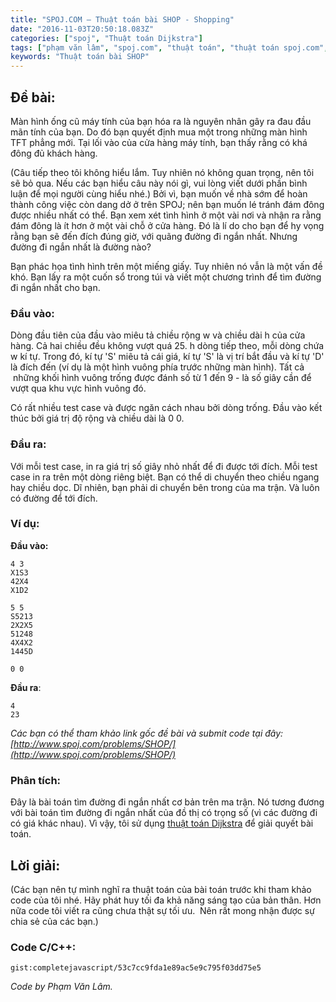 ```yaml
---
title: "SPOJ.COM – Thuật toán bài SHOP - Shopping"
date: "2016-11-03T20:50:18.083Z"
categories: ["spoj", "Thuật toán Dijkstra"]
tags: ["phạm văn lâm", "spoj.com", "thuật toán", "thuật toán spoj.com", "thuật toán Dijkstra"]
keywords: "Thuật toán bài SHOP"
---
```


## Đề bài:

Màn hình ống cũ máy tính của bạn hóa ra là nguyên nhân gây ra đau đầu mãn tính của bạn. Do đó bạn quyết định mua một trong những màn hình TFT phẳng mới. Tại lối vào của cửa hàng máy tính, bạn thấy rằng có khá đông đủ khách hàng. 

(Câu tiếp theo tôi không hiểu lắm. Tuy nhiên nó không quan trọng, nên tôi sẽ bỏ qua. Nếu các bạn hiểu câu này nói gì, vui lòng viết dưới phần bình luận để mọi người cùng hiểu nhé.) Bởi vì, bạn muốn về nhà sớm để hoàn thành công việc còn dang dở ở trên SPOJ; nên bạn muốn lé tránh đám đông được nhiều nhất có thể. Bạn xem xét tình hình ở một vài nơi và nhận ra rằng đám đông là ít hơn ở một vài chỗ ở cửa hàng. Đó là lí do cho bạn để hy vọng rằng bạn sẽ đến đích đúng giờ, với quãng đường đi ngắn nhất. Nhưng đường đi ngắn nhất là đường nào? 

Bạn phác họa tình hình trên một miếng giấy. Tuy nhiên nó vẫn là một vấn đề khó. Bạn lấy ra một cuốn sổ trong túi và viết một chương trình để tìm đường đi ngắn nhất cho bạn.

### Đầu vào:

Dòng đầu tiên của đầu vào miêu tả chiều rộng w và chiều dài h của cửa hàng. Cả hai chiều đều không vượt quá 25\. h dòng tiếp theo, mỗi dòng chứa w kí tự. Trong đó, kí tự 'S' miêu tả cái giá, kí tự 'S' là vị trí bắt đầu và kí tự 'D' là đích đến (ví dụ là một hình vuông phía trước những màn hình). Tất cả  những khối hình vuông trống được đánh số từ 1 đến 9 - là số giây cần để vượt qua khu vực hình vuông đó. 

Có rất nhiều test case và được ngăn cách nhau bởi dòng trống. Đầu vào kết thúc bởi giá trị độ rộng và chiều dài là 0 0.

### Đầu ra:

Với mỗi test case, in ra giá trị số giây nhỏ nhất để đi được tới đích. Mỗi test case in ra trên một dòng riêng biệt. Bạn có thể di chuyển theo chiều ngang hay chiều dọc. Dĩ nhiên, bạn phải di chuyển bên trong của ma trận. Và luôn có đường để tới đích.

### Ví dụ:

**Đầu vào:**

```
4 3
X1S3
42X4
X1D2

5 5
S5213
2X2X5
51248
4X4X2
1445D

0 0
```

**Đầu ra**:

```
4
23
```

_Các bạn có thể tham khảo link gốc đề bài và submit code tại đây: [http://www.spoj.com/problems/SHOP/](http://www.spoj.com/problems/SHOP/)_

### Phân tích:

Đây là bài toán tìm đường đi ngắn nhất cơ bản trên ma trận. Nó tương đương với bài toán tìm đường đi ngắn nhất của đồ thị có trọng số (vì các đường đi có giá khác nhau). Vì vậy, tôi sử dụng [thuật toán Dijkstra](/category/thuat-toan-dijkstra/) để giải quyết bài toán.

## Lời giải:

(Các bạn nên tự mình nghĩ ra thuật toán của bài toán trước khi tham khảo code của tôi nhé. Hãy phát huy tối đa khả năng sáng tạo của bản thân. Hơn nữa code tôi viết ra cũng chưa thật sự tối ưu.  Nên rất mong nhận được sự chia sẻ của các bạn.)

### Code C/C++:

`gist:completejavascript/53c7cc9fda1e89ac5e9c795f03dd75e5`

_Code by Phạm Văn Lâm._